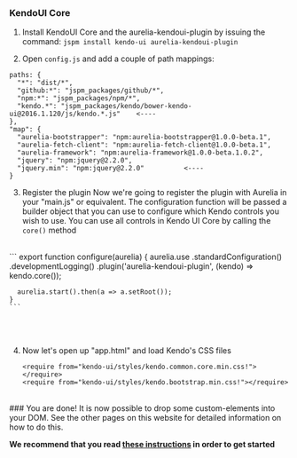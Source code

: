 <br>

### KendoUI Core

1. Install KendoUI Core and the aurelia-kendoui-plugin by issuing the command:
`jspm install kendo-ui aurelia-kendoui-plugin`


2. Open `config.js` and add a couple of path mappings:

```
paths: {
  "*": "dist/*",
  "github:*": "jspm_packages/github/*",
  "npm:*": "jspm_packages/npm/*",
  "kendo.*": "jspm_packages/kendo/bower-kendo-ui@2016.1.120/js/kendo.*.js"    <----
},
"map": {
  "aurelia-bootstrapper": "npm:aurelia-bootstrapper@1.0.0-beta.1",
  "aurelia-fetch-client": "npm:aurelia-fetch-client@1.0.0-beta.1",
  "aurelia-framework": "npm:aurelia-framework@1.0.0-beta.1.0.2",
  "jquery": "npm:jquery@2.2.0",
  "jquery.min": "npm:jquery@2.2.0"          <----
}
```

3. Register the plugin
Now we're going to register the plugin with Aurelia in your "main.js" or equivalent. The configuration function will be passed a builder object that you can use to configure which Kendo controls you wish to use. You can use all controls in Kendo UI Core by calling the `core()` method
<br>
    ```
    export function configure(aurelia) {
      aurelia.use
        .standardConfiguration()
        .developmentLogging()
        .plugin('aurelia-kendoui-plugin', (kendo) => kendo.core());

      aurelia.start().then(a => a.setRoot());
    }
    ```
<br><br>

4. Now let's open up "app.html" and load Kendo's CSS files

    ```
    <require from="kendo-ui/styles/kendo.common.core.min.css!"></require>
    <require from="kendo-ui/styles/kendo.bootstrap.min.css!"></require>
    ```

<br>
### You are done!
It is now possible to drop some custom-elements into your DOM. See the other pages on this website for detailed information on how to do this.

**We recommend that you read [these instructions](#/help/docs/app_developers_tutorials/7._what_you_need_to_know) in order to get started**
